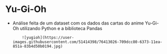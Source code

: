 # Yu-Gi-Oh
- Análise feita de um dataset com os dados das cartas do anime Yu-Gi-Oh utilizando Python e a biblioteca Pandas

          ![yugioh](https://user-images.githubusercontent.com/51414398/76413026-709dcc80-6373-11ea-851a-83b4d50b0194.jpg)

